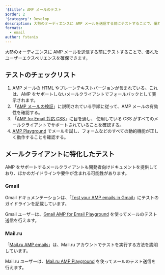 ```yaml
---
'$title': AMP メールのテスト
$order: 2
'$category': Develop
description: 大勢のオーディエンスに AMP メールを送信する前にテストすることで、優れたユーザーエクスペリエンスを確保できます。
formats:
  - email
author: fstanis
---
```


大勢のオーディエンスに AMP メールを送信する前にテストすることで、優れたユーザーエクスペリエンスを確保できます。

## テストのチェックリスト

1. AMP メールの HTML やプレーンテキストバージョンが含まれている。これは、AMP をサポートしないメールクライアントでフォールバックとして表示されます。
2. 「[AMP メールの検証](/content/amp-dev/documentation/guides-and-tutorials/learn/validation-workflow/validate_emails.md)」に説明されている手順に従って、AMP メールの有効性を確認する。
3. 「[AMP for Email 対応 CSS](/content/amp-dev/documentation/guides-and-tutorials/learn/email-spec/amp-email-css.md)」に目を通し、 使用している CSS がすべてのメールクライアントでサポートされていることを確認する。
4. [AMP Playground](https://playground.amp.dev/?runtime=amp4email) でメールを試し、フォームなどのすべての動的機能が正しく動作することを確認する。

## メールクライアントに特化したテスト

AMP をサポートするメールクライアントも開発者向けドキュメントを提供しており、ほかのガイドラインや要件が含まれる可能性があります。

### Gmail

Gmail ドキュメンテーションは、「[Test your AMP emails in Gmail](https://developers.google.com/gmail/ampemail/testing-dynamic-email)」にテストのガイドラインを記載しています。

Gmail ユーザーは、[Gmail AMP for Email Playground](https://amp.gmail.dev/playground/) を使ってメールのテスト送信を行えます。

### Mail.ru

「[Mail.ru AMP emails](https://postmaster.mail.ru/amp)」は、Mail.ru アカウントでテストを実行する方法を説明しています。

Mail.ru ユーザーは、[Mail.ru AMP Playground](https://postmaster.mail.ru/amp/playground.html) を使ってメールのテスト送信を行えます。
